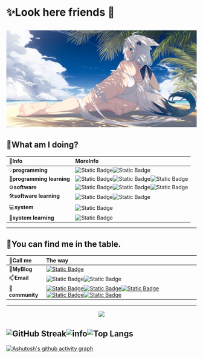 # ✨Look here friends 👋
![](https://raw.githubusercontent.com/DrPhilip425/PicGo-PicStore/main/images/100166233_p0_master1200.jpg)
---
## 🔗What am I doing?
|🔭Info|MoreInfo|
|:----|:----|
|💡**programming**|![Static Badge](https://img.shields.io/badge/program-C-plastic?logo=c&logoColor=#A8B9CC)![Static Badge](https://img.shields.io/badge/program-C++-plastic?logo=cplusplus&logoColor=#00599C)|
|🌱**programming learning**|![Static Badge](https://img.shields.io/badge/program-Java-plastic?logo=openjdk&logoColor=#FFFFFF)![Static Badge](https://img.shields.io/badge/program-Python-plastic?logo=python&logoColor=#3776AB)![Static Badge](https://img.shields.io/badge/program-Go-plastic?logo=go&logoColor=#00ADD8)|
|⚙️**software**|![Static Badge](https://img.shields.io/badge/software-Idea-plastic?logo=intellijidea&logoColor=#000000)![Static Badge](https://img.shields.io/badge/software-VSCode-plastic?logo=visualstudiocode&logoColor=#007ACC)![Static Badge](https://img.shields.io/badge/software-VMware_Workstastion-plastic?logo=vmware&logoColor=#607078)|
🛠️**software learning**|![Static Badge](https://img.shields.io/badge/software-Docker-plastic?logo=docker&logoColor=#2496ED)![Static Badge](https://img.shields.io/badge/software-MySql-plastic?logo=mysql&logoColor=#4479A1)|
|💻**system**|![Static Badge](https://img.shields.io/badge/Windows-11-plastic?logo=windows11&logoColor=#0078D4)|
|🔎**system learning**|![Static Badge](https://img.shields.io/badge/openSUSE-Tumbleweed-plastic?logo=opensuse&logoColor=green)|
---
## 🔗You can find me in the table.
|🚥Call me|The way|
|:----|:----|
|📜**MyBlog**|[![Static Badge](https://img.shields.io/badge/Hexo-Alita-plastic?logo=hexo&logoColor=#0E83CD)](https://drphilip425.github.io/CuteFox_Home.github.io/)|
|📫**Email**|![Static Badge](https://img.shields.io/badge/Tencent-email-plastic?logo=tencentqq&logoColor=#6D4AFF)![Static Badge](https://img.shields.io/badge/Proton_mail-DrPhilip31@proton.me-plastic?logo=protonmail&logoColor=#6D4AFF)|
|💬**community**|[![Static Badge](https://img.shields.io/badge/Reddit-Alita_owe-plastic?logo=reddit&logoColor=#FF4500)](https://www.reddit.com/user/Alita-owe)[![Static Badge](https://img.shields.io/badge/Stack_overflow-DrPhilip425-plastic?logo=stackoverflow&logoColor=#F58025)](https://stackoverflow.com/users/21841033/drphilip425)[![Static Badge](https://img.shields.io/badge/Youtube-Alita-plastic?logo=youtube&logoColor=#FF0000)](https://www.youtube.com)[![Static Badge](https://img.shields.io/badge/Bilibili-从零开始丢你蕾姆-plastic?logo=bilibili&logoColor=#00A1D6)](https://space.bilibili.com/47134498)[![Static Badge](https://img.shields.io/badge/Steam-Alita-plastic?logo=steam&logoColor=#000000)](https://steamcommunity.com/profiles/76561199361599635/)|
---
<div align=center><img src="https://access-counter.vercel.app/api/counter?name=github-DrPhilip425&theme=006&length=7"></src></div>

![GitHub Streak](https://streak-stats.demolab.com/?user=DrPhilip425&theme=moltack)![info](https://github-readme-stats.vercel.app/api?username=DrPhilip425&show_icons=true&count_private=true&hide=prs&theme=moltack)![Top Langs](https://github-readme-stats.vercel.app/api/top-langs/?username=DrPhilip425&theme=moltack&layout=compact)
---
[![Ashutosh's github activity graph](https://github-readme-activity-graph.vercel.app/graph?username=DrPhilip425&theme=tokyo-day)](https://github.com/ashutosh00710/github-readme-activity-graph)
